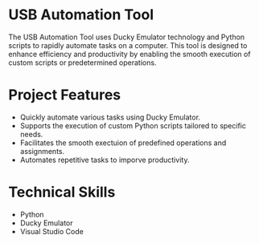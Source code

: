 # USB Automation Tool 

The USB Automation Tool uses Ducky Emulator technology and Python scripts to rapidly automate tasks on a computer. This tool is designed to enhance efficiency and productivity by enabling the smooth execution of custom scripts or predetermined operations. 

# Project Features 
- Quickly automate various tasks using Ducky Emulator.
- Supports the execution of custom Python scripts tailored to specific needs.
- Facilitates the smooth exectuion of predefined operations and assignments.
- Automates repetitive tasks to imporve productivity.

# Technical Skills 
- Python
- Ducky Emulator
- Visual Studio Code


